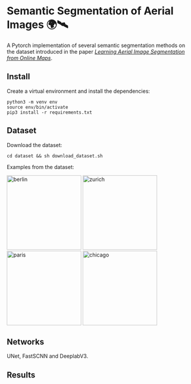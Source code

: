 # Semantic Segmentation of Aerial Images 🌍🛰️

A Pytorch implementation of several semantic segmentation methods on the dataset introduced in the paper [_Learning Aerial Image Segmentation from Online Maps_](https://ethz.ch/content/dam/ethz/special-interest/baug/igp/photogrammetry-remote-sensing-dam/documents/pdf/Papers/Learning%20Aerial%20Image.pdf).

## Install

Create a virtual environment and install the dependencies:
```
python3 -m venv env
source env/bin/activate
pip3 install -r requirements.txt
```
## Dataset

Download the dataset:

```
cd dataset && sh download_dataset.sh
```
Examples from the dataset:

<img src="docs/berlin.png" alt="berlin" height="200"/>   <img src="docs/zurich.png" alt="zurich" height="200"/>   <img src="docs/paris.png" alt="paris" height="200"/>   <img src="docs/chicago.png" alt="chicago" height="200"/>

## Networks
UNet, FastSCNN and DeeplabV3.
## Results
